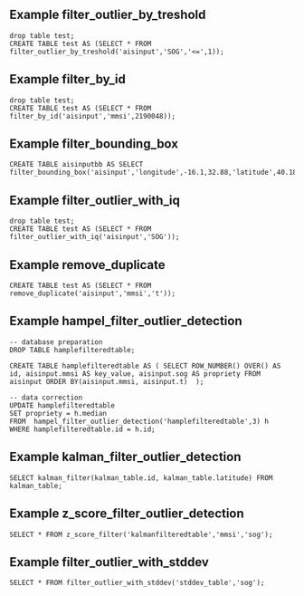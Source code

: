 ## Example filter_outlier_by_treshold

```postgresql
drop table test;
CREATE TABLE test AS (SELECT * FROM filter_outlier_by_treshold('aisinput','SOG','<=',1));
```

## Example filter_by_id

```postgresql
drop table test;
CREATE TABLE test AS (SELECT * FROM filter_by_id('aisinput','mmsi',2190048));
```

## Example filter_bounding_box

```postgresql
CREATE TABLE aisinputbb AS SELECT filter_bounding_box('aisinput','longitude',-16.1,32.88,'latitude',40.18,84.17);
```

## Example filter_outlier_with_iq

```postgresql
drop table test;
CREATE TABLE test AS (SELECT * FROM filter_outlier_with_iq('aisinput','SOG'));
```

## Example remove_duplicate

```postgresql
CREATE TABLE test AS (SELECT * FROM remove_duplicate('aisinput','mmsi','t'));
```

## Example hampel_filter_outlier_detection

```postgresql
-- database preparation
DROP TABLE hamplefilteredtable;

CREATE TABLE hamplefilteredtable AS ( SELECT ROW_NUMBER() OVER() AS id, aisinput.mmsi AS key_value, aisinput.sog AS propriety FROM aisinput ORDER BY(aisinput.mmsi, aisinput.t)  );

-- data correction 
UPDATE hamplefilteredtable
SET propriety = h.median
FROM  hampel_filter_outlier_detection('hamplefilteredtable',3) h
WHERE hamplefilteredtable.id = h.id;
```


## Example kalman_filter_outlier_detection

```postgresql
SELECT kalman_filter(kalman_table.id, kalman_table.latitude) FROM kalman_table;
```
 
 ## Example z_score_filter_outlier_detection
 
```postgresql
SELECT * FROM z_score_filter('kalmanfilteredtable','mmsi','sog');
```
 
 ## Example filter_outlier_with_stddev

```postgresql
SELECT * FROM filter_outlier_with_stddev('stddev_table','sog');
```
